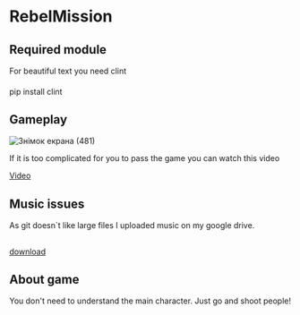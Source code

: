 # RebelMission
## Required module
For beautiful text you need clint
####
pip install clint
## Gameplay
![Знімок екрана (481)](https://user-images.githubusercontent.com/54356826/76356775-30acfa00-631f-11ea-8b22-c71fca1b6590.png)

If it is too complicated for you to pass the game you can watch this video


[Video](https://drive.google.com/file/d/1wEUpkZ25JzN9scbAahmsYhB3SCSe-4YH/view?usp=sharing)
## Music issues
As git doesn`t like large files I uploaded music on my google drive.
##
[download](https://drive.google.com/file/d/1ccqUjhNBbESUZVs7IRFdmuHQXIv9Q3iA/view?usp=sharing)

## About game
You don't need to understand the main character. Just go and shoot people!

